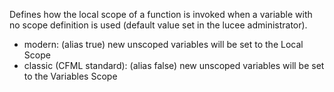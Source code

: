 Defines how the local scope of a function is invoked when a variable with no scope definition is used (default value set in the lucee administrator).<br>
- modern: (alias true) new unscoped variables will be set to the Local Scope<br>
- classic (CFML standard): (alias false) new unscoped variables will be set to the Variables Scope
